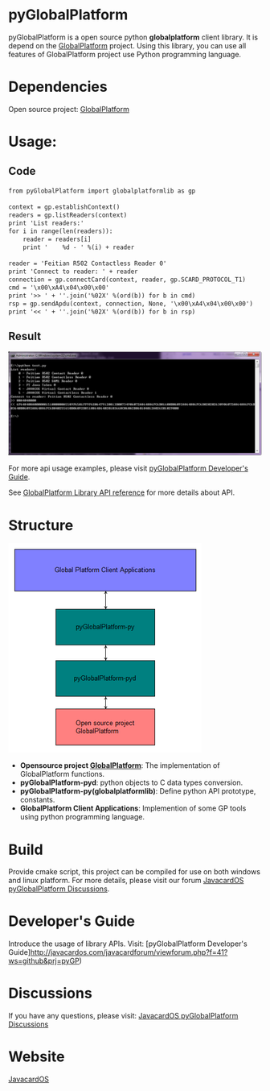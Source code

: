 # pyGlobalPlatform
pyGlobalPlatform is a open source python **globalplatform** client library. It is depend on the [GlobalPlatform](http://sourceforge.net/projects/globalplatform/) project. Using this library, you can use all features of GlobalPlatform project use Python programming language.

# Dependencies
Open source project: [GlobalPlatform](http://sourceforge.net/projects/globalplatform/)

# Usage:
## Code

    from pyGlobalPlatform import globalplatformlib as gp

    context = gp.establishContext()
    readers = gp.listReaders(context)
    print 'List readers:'
    for i in range(len(readers)):
        reader = readers[i]
        print '    %d - ' %(i) + reader

    reader = 'Feitian R502 Contactless Reader 0'
    print 'Connect to reader: ' + reader
    connection = gp.connectCard(context, reader, gp.SCARD_PROTOCOL_T1)
    cmd = '\x00\xA4\x04\x00\x00'
    print '>> ' + ''.join('%02X' %(ord(b)) for b in cmd)
    rsp = gp.sendApdu(context, connection, None, '\x00\xA4\x04\x00\x00')
    print '<< ' + ''.join('%02X' %(ord(b)) for b in rsp)

## Result
![Usage](pyGlobalPlatform-usage.png)

For more api usage examples, please visit [pyGlobalPlatform Developer's Guide](http://javacardos.com/javacardforum/viewforum.php?f=41?ws=github&prj=pyGP).

See [GlobalPlatform Library API reference](http://globalplatform.sourceforge.net/apidocs/index.html) for more details about API.

# Structure
![Structure](pyGlobalPlatform.png)

- **Opensource project [GlobalPlatform](http://sourceforge.net/projects/globalplatform/)**: The implementation of GlobalPlatform functions.
- **pyGlobalPlatform-pyd**: python objects to C data types conversion.
- **pyGlobalPlatform-py(globalplatformlib)**: Define python API prototype, constants.
- **GlobalPlatform Client Applications**: Implemention of some GP tools using python programming language.


# Build

Provide cmake script, this project can be compiled for use on both windows and linux platform. For more details, please visit our forum [JavacardOS pyGlobalPlatform Discussions](http://javacardos.com/javacardforum/viewforum.php?f=41?ws=github&prj=pyGP).

# Developer's Guide
Introduce the usage of library APIs. Visit: [pyGlobalPlatform Developer's Guide]http://javacardos.com/javacardforum/viewforum.php?f=41?ws=github&prj=pyGP)
# Discussions
If you have any questions, please visit: [JavacardOS pyGlobalPlatform Discussions](http://javacardos.com/javacardforum/viewforum.php?f=41?ws=github&prj=pyGP)

# Website
[JavacardOS](http://www.javacardos.com?ws=github&prj=pyGP)
